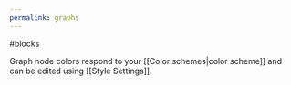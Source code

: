 ```yaml
---
permalink: graphs
---
```

#blocks 

Graph node colors respond to your [[Color schemes|color scheme]] and can be edited using [[Style Settings]].